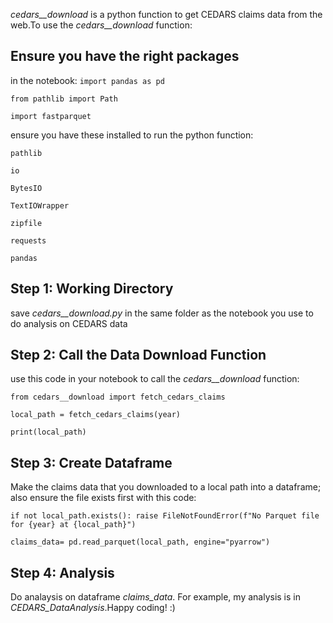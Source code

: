 *cedars__download* is a python function to get CEDARS claims data from the web.To use the *cedars__download* function:

## Ensure you have the right packages
in the notebook:
`import pandas as pd`

`from pathlib import Path`

`import fastparquet`

ensure you have these installed to run the python function:

`pathlib`

`io` 

`BytesIO` 

`TextIOWrapper`

`zipfile`

`requests`

`pandas`

## Step 1: Working Directory
save *cedars__download.py* in the same folder as the notebook you use to do analysis on CEDARS data

## Step 2: Call the Data Download Function
use this code in your notebook to call the *cedars__download* function:

`from cedars__download import fetch_cedars_claims`

`local_path = fetch_cedars_claims(year)`

`print(local_path)`

## Step 3: Create Dataframe
Make the claims data that you downloaded to a local path into a dataframe; also ensure the file exists first with this code:

`if not local_path.exists(): raise FileNotFoundError(f"No Parquet file for {year} at {local_path}")`

    
`claims_data= pd.read_parquet(local_path, engine="pyarrow")`

## Step 4: Analysis
Do analaysis on dataframe *claims_data*. For example, my analysis is in *CEDARS_DataAnalysis*.Happy coding! :)
